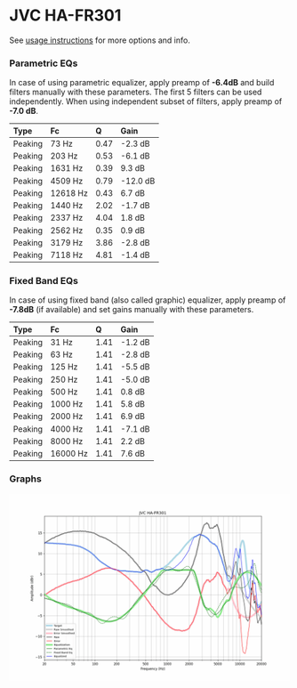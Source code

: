 # JVC HA-FR301
See [usage instructions](https://github.com/jaakkopasanen/AutoEq#usage) for more options and info.

### Parametric EQs
In case of using parametric equalizer, apply preamp of **-6.4dB** and build filters manually
with these parameters. The first 5 filters can be used independently.
When using independent subset of filters, apply preamp of **-7.0 dB**.

| Type    | Fc       |    Q | Gain     |
|:--------|:---------|:-----|:---------|
| Peaking | 73 Hz    | 0.47 | -2.3 dB  |
| Peaking | 203 Hz   | 0.53 | -6.1 dB  |
| Peaking | 1631 Hz  | 0.39 | 9.3 dB   |
| Peaking | 4509 Hz  | 0.79 | -12.0 dB |
| Peaking | 12618 Hz | 0.43 | 6.7 dB   |
| Peaking | 1440 Hz  | 2.02 | -1.7 dB  |
| Peaking | 2337 Hz  | 4.04 | 1.8 dB   |
| Peaking | 2562 Hz  | 0.35 | 0.9 dB   |
| Peaking | 3179 Hz  | 3.86 | -2.8 dB  |
| Peaking | 7118 Hz  | 4.81 | -1.4 dB  |

### Fixed Band EQs
In case of using fixed band (also called graphic) equalizer, apply preamp of **-7.8dB**
(if available) and set gains manually with these parameters.

| Type    | Fc       |    Q | Gain    |
|:--------|:---------|:-----|:--------|
| Peaking | 31 Hz    | 1.41 | -1.2 dB |
| Peaking | 63 Hz    | 1.41 | -2.8 dB |
| Peaking | 125 Hz   | 1.41 | -5.5 dB |
| Peaking | 250 Hz   | 1.41 | -5.0 dB |
| Peaking | 500 Hz   | 1.41 | 0.8 dB  |
| Peaking | 1000 Hz  | 1.41 | 5.8 dB  |
| Peaking | 2000 Hz  | 1.41 | 6.9 dB  |
| Peaking | 4000 Hz  | 1.41 | -7.1 dB |
| Peaking | 8000 Hz  | 1.41 | 2.2 dB  |
| Peaking | 16000 Hz | 1.41 | 7.6 dB  |

### Graphs
![](./JVC%20HA-FR301.png)